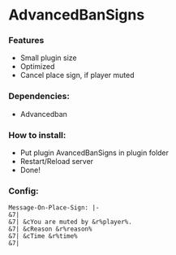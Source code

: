 # AdvancedBanSigns

### Features
- Small plugin size
- Optimized
- Cancel place sign, if player muted

### Dependencies:
- Advancedban

### How to install:
- Put plugin AvancedBanSigns in plugin folder
- Restart/Reload server
- Done!

### Config:
```rude
Message-On-Place-Sign: |-
&7|
&7| &cYou are muted by &r%player%.
&7| &cReason &r%reason%
&7| &cTime &r%time%
&7|
```
 
